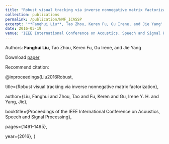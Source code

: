 ```yaml
---
title: "Robust visual tracking via inverse nonnegative matrix factorization"
collection: publications
permalink: /publication/NMF_ICASSP
excerpt: '**Fanghui Liu**, Tao Zhou, Keren Fu, Gu Irene, and Jie Yang'
date: 2016-05-19
venue: 'IEEE International Conference on Acoustics, Speech and Signal Processing (ICASSP)'
---
```

Authors: **Fanghui Liu**, Tao Zhou, Keren Fu, Gu Irene, and Jie Yang

Download [paper](http://sgre.github.io/files/NMF_ICASSP.pdf)

Recommend citation:

@inproceedings{Liu2016Robust,

  title={Robust visual tracking via inverse nonnegative matrix factorization},
  
  author={Liu, Fanghui and Zhou, Tao and Fu, Keren and Gu, Irene Y. H. and Yang, Jie},
  
  booktitle={Proceedings of the IEEE International Conference on Acoustics, Speech and Signal Processing},
  
  pages={1491-1495},
  
  year={2016},
}

